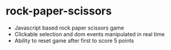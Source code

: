 # rock-paper-scissors

- Javascript based rock paper scissors game
- Clickable selection and dom events manipulated in real time
- Ability to reset game after first to score 5 points
